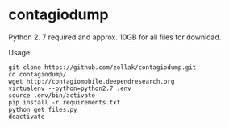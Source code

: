 # contagiodump

Python 2. 7 required and approx. 10GB for all files for download. 

Usage:

```
git clone https://github.com/zollak/contagiodump.git
cd contagiodump/
wget http://contagiomobile.deependresearch.org
virtualenv --python=python2.7 .env
source .env/bin/activate
pip install -r requirements.txt 
python get_files.py
deactivate
```
